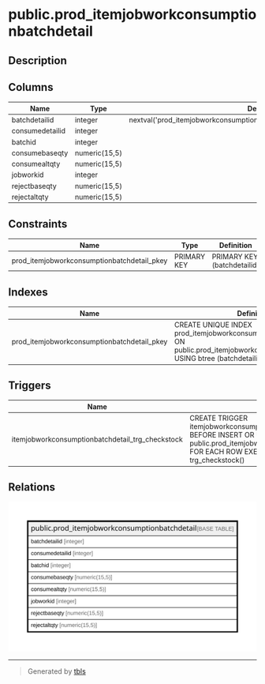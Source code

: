 # public.prod_itemjobworkconsumptionbatchdetail

## Description

## Columns

| Name | Type | Default | Nullable | Children | Parents | Comment |
| ---- | ---- | ------- | -------- | -------- | ------- | ------- |
| batchdetailid | integer | nextval('prod_itemjobworkconsumptionbatchdetail_batchdetailid_seq'::regclass) | false |  |  |  |
| consumedetailid | integer |  | true |  |  |  |
| batchid | integer |  | true |  |  |  |
| consumebaseqty | numeric(15,5) |  | true |  |  |  |
| consumealtqty | numeric(15,5) |  | true |  |  |  |
| jobworkid | integer |  | true |  |  |  |
| rejectbaseqty | numeric(15,5) |  | true |  |  |  |
| rejectaltqty | numeric(15,5) |  | true |  |  |  |

## Constraints

| Name | Type | Definition |
| ---- | ---- | ---------- |
| prod_itemjobworkconsumptionbatchdetail_pkey | PRIMARY KEY | PRIMARY KEY (batchdetailid) |

## Indexes

| Name | Definition |
| ---- | ---------- |
| prod_itemjobworkconsumptionbatchdetail_pkey | CREATE UNIQUE INDEX prod_itemjobworkconsumptionbatchdetail_pkey ON public.prod_itemjobworkconsumptionbatchdetail USING btree (batchdetailid) |

## Triggers

| Name | Definition |
| ---- | ---------- |
| itemjobworkconsumptionbatchdetail_trg_checkstock | CREATE TRIGGER itemjobworkconsumptionbatchdetail_trg_checkstock BEFORE INSERT OR UPDATE ON public.prod_itemjobworkconsumptionbatchdetail FOR EACH ROW EXECUTE FUNCTION trg_checkstock() |

## Relations

![er](public.prod_itemjobworkconsumptionbatchdetail.svg)

---

> Generated by [tbls](https://github.com/k1LoW/tbls)
